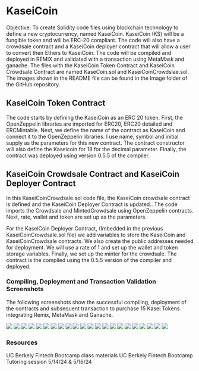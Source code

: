 # KaseiCoin

Objective: To create Solidity code files using blockchain technology to define a new cryptocurrency, named KaseiCoin.  KaseiCoin (KS) will be a fungible token and will be ERC-20 compliant. The code will also have a crowdsale contract and a KaseiCoin deployer contract that will allow a user to convert their Ethers to KaseiCoin.
The code will be compiled and deployed in REMIX and validated with a transaction using MetaMask and ganache.
The files with the KaseiCoin Token Contract and KaseiCoin Crowdsale Contract are named KaseCoin.sol and KaseiCoinCrowdslae.sol.  The images shown in the README file can be found in the Image folder of the GitHub repository. 
## KaseiCoin Token Contract

The code starts by defining the KaseiCoin as an ERC 20 token.  First, the OpenZeppelin libraries are imported for ERC20, ERC20 detailed and ERCMintable.  Next, we define the name of the contract as KaseiCoin and connect it to the OpenZeppelin libraries.  I use name, symbol and initial supply as the parameters for this new contract. The contract constructor will also define the Kaseicoin for 18 for the decimal parameter. Finally, the contract was deployed using version 0.5.5 of the compiler.

## KaseiCoin Crowdsale Contract and KaseiCoin Deployer Contract

In this KaseiCoinCrowdsale.sol code file, the KaseiCoin crowdsale contract is defined and the KaseiCoin Deployer Contract is updated.. The code imports the Crowdsale and MintedCrowdsale using OpenZeppelin contracts.  Next, rate, wallet and token are set up as the parameters.

For the KaseiCoin Deployer Contract, (Imbedded in the previous KaseiCoinCrowdsale.sol file)  we add variables to store the KaseiCoin and KaseiCoinCrowdsale contracts. We also create the public addresses needed for deployment. We will use a rate of 1 and set up the wallet and token storage variables. Finally, we set up the minter for the crowdsale.
The contract is the complied using the 0.5.5 version of the compiler and deployed.  

### Compiling, Deployment and Transaction Validation Screenshots

The following screenshots show the successful compiling, deployment of the contracts and subsequent transaction to purchase 15 Kasei Tokens integrating Remix, MetaMask and Ganache.

<img src="/Images/Compileone.png">
<img src="/Images/Compiletwo.png">
<img src="/Images/three.png">
<img src="/Images/four.png">
<img src="/Images/five.png">
<img src="/Images/six.png">
<img src="/Images/seven.png">
<img src="/Images/eight.png">
<img src="/Images/nine.png">
<img src="/Images/ten.png">
<img src="/Images/eleven.png">
<img src="/Images/twelve.png">
<img src="/Images/thirdteen.png">
<img src="/Images/fourteen.png">
<img src="/Images/fifteen.png">
<img src="/Images/sixteen.png">
<img src="/Images/seventeen.png">
<img src="/Images/eighteen.png">
<img src="/Images/twentythree.png">
<img src="/Images/twenty.png">
<img src="/Images/twentyone.png">
<img src="/Images/twentytwo.png">


### Resources ###

UC Berkely Fintech Bootcamp class materials
UC Berkely Fintech Bootcamp Tutoring session 5/14/24 & 5/16/24
